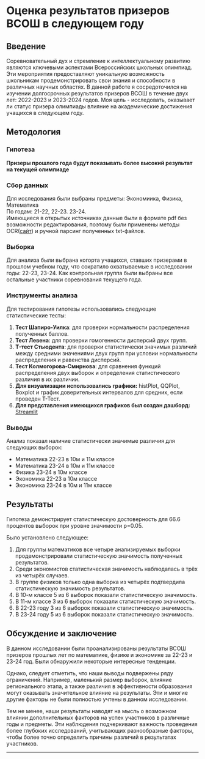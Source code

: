 # Оценка результатов призеров ВСОШ в следующем году

## Введение

Соревновательный дух и стремление к интеллектуальному развитию являются ключевыми аспектами Всероссийских школьных олимпиад. Эти мероприятия предоставляют уникальную возможность школьникам продемонстрировать свои знания и способности в различных научных областях. В данной работе я сосредоточился на изучении долгосрочных результатов призеров ВСОШ в течение двух лет: 2022-2023 и 2023-2024 годов. Моя цель - исследовать, оказывает ли статус призера олимпиады влияние на академические достижения учащихся в следующем году.

## Методология

### Гипотеза

**Призеры прошлого года будут показывать более высокий результат на текущей олимпиаде**

### Сбор данных

Для исследования были выбраны предметы: Экономиика, Физика, Математика   
По годам: 21-22, 22-23. 23-24.   
Имеющиеся в открытых источниках данные были в формате pdf без возможности редактирования, поэтому были применены методы OCR([сайт](https://tools.pdf24.org/ru/ocr-pdf)) и ручной парсинг полученных txt-файлов.

### Выборка

Для анализа были выбрана когорта учащихся, ставших призерами в прошлом учебном году, что сократило охватываемые в исследовании годы: 22-23, 23-24. Как контрольная группа были выбраны все остальные участники соревнования текущего года.

### Инструменты анализа

Для тестирования гипотезы использовались следующие статистические тесты:

1. **Тест Шапиро-Уилка**: для проверки нормальности распределения полученных баллов.
2. **Тест Левена**: для проверки гомогенности дисперсий двух групп.
3. **T-тест Стьюдента**: для проверки статистически значимых различий между средними значениями двух групп при условии нормальности распределения и равенства дисперсий.
4. **Тест Колмогорова-Смирнова**: для сравнения функций распределения двух выборок и определения статистического различия в их различии.
5. **Для визуализации использовались графики:** histPlot, QQPlot, Boxplot и график доверительных интервалов для средних, если проведен Т-Тест.
6. **Для представления имеющихся графиков был создан дашборд:** [Streamlit](https://statsarospetproject.streamlit.app/)

### Выводы

Анализ показал наличие статистически значимые различия для следующих выборок:
* Математика 22-23 в 10м и 11м классе
* Математика 23-24 в 10м и 11м классе
* Физика 23-24 в 10м классе
* Экономика 22-23 в 10м классе
* Экономика 23-24 в 10м и 11м классе

## Результаты

Гипотеза демонстрирует статистическую достоверность для 66.6 процентов выборок при уровне значимости p=0.05.

Было установлено следующее: 
1) Для группы математиков все четыре анализируемых выборки продемонстрировали статистическую значимость полученных результатов.  
2) Среди экономистов статистическая значимость наблюдалась в трёх из четырёх случаев.  
3) В группе физиков только одна выборка из четырёх подтвердила статистическую значимость результатов.  
4) В 10-м классе 5 из 6 выборок показали статистическую значимость.  
5) В 11-м классе 3 из 6 выборок показали статистическую значимость.  
6) В 22-23 году 3 из 6 выборок показали статистическую значимость.  
7) В 23-24 году 5 из 6 выборок показали статистическую значимость.

## Обсуждение и заключение
В данном исследовании были проанализированы результаты ВСОШ призеров прошлых лет по математике, физике и экономике за 22-23 и 23-24 год. Были обнаружили некоторые интересные тенденции.

Однако, следует отметить, что наши выводы подвержены ряду ограничений. Например, маленький размер выборок, влияние регионального этапа, а также различия в эффективности образования могут оказывать значительное влияние на результаты. Эти и многие другие факторы не были полностью учтены в данном исследовании.

Тем не менее, наши результаты наводят на мысль о возможном влиянии дополнительных факторов на успех участников в различные годы и предметы. Эти наблюдения подчеркивают важность проведения более глубоких исследований, учитывающих разнообразные факторы, чтобы более точно определить причины различий в результатах участников.


---
